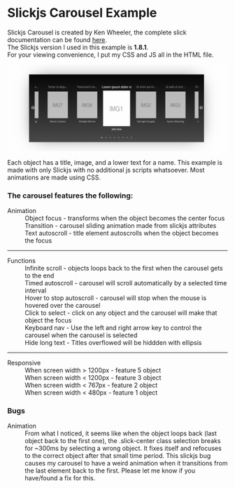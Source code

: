 # Slickjs Carousel Example

Slickjs Carousel is created by Ken Wheeler, the complete slick documentation can be found <a href="http://kenwheeler.github.io/slick/" target="_blank" >here</a>.
<br>
The Slickjs version I used in this example is <strong>1.8.1</strong>.
<br>
For your viewing convenience, I put my CSS and JS all in the HTML file.

<img src="https://github.com/Lightinway/Slickjs-Example/blob/master/img/Slick.png" />

Each object has a title, image, and a lower text for a name. This example is made with only Slickjs with no additional js scripts whatsoever. Most animations are made using CSS.
<dl>
  <h3>The carousel features the following:</h3>
  <dt>Animation</dt>
  <dd>Object focus - transforms when the object becomes the center focus</dd>
  <dd>Transition - carousel sliding animation made from slickjs attributes </dd>
  <dd>Text autoscroll - title element autoscrolls when the object becomes the focus</dd>
  <hr>
  <dt>Functions</dt>
  <dd>Infinite scroll - objects loops back to the first when the carousel gets to the end</dd>
  <dd>Timed autoscroll - carousel will scroll automatically by a selected time interval</dd>
  <dd>Hover to stop autoscroll - carousel will stop when the mouse is hovered over the carousel</dd>
  <dd>Click to select - click on any object and the carousel will make that object the focus</dd>
  <dd>Keyboard nav - Use the left and right arrow key to control the carousel when the carousel is selected</dd>
  <dd>Hide long text - Titles overflowed will be hiddden with ellipsis</dd>
  <hr>
  <dt>Responsive</dt>
  <dd>When screen width > 1200px - feature 5 object</dd>
  <dd>When screen width < 1200px - feature 3 object</dd>
  <dd>When screen width < 767px - feature 2 object</dd>
  <dd>When screen width < 480px - feature 1 object</dd>
</dl>

<h3>Bugs</h3>
<dl>
  <dt>Animation</dt>
  <dd>From what I noticed, it seems like when the object loops back (last object back to the first one), the .slick-center class selection breaks for ~300ms by selecting a wrong object. It fixes itself and refocuses to the correct object after that small time period. This slickjs bug causes my carousel to have a weird animation when it transitions from the last element back to the first. Please let me know if you have/found a fix for this.</dd>
</dl>
